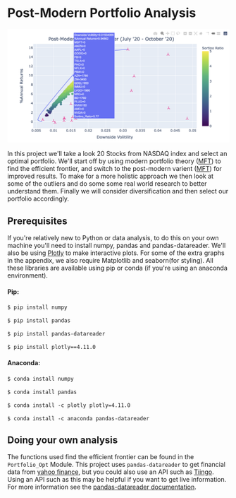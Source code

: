# Post-Modern Portfolio Analysis

<img src = "EF_hvr.png"><br>

In this project we'll take a look 20 Stocks from NASDAQ index and select an optimal portfolio. We'll start off by using modern portfolio theory (<a href = "https://www.investopedia.com/terms/m/modernportfoliotheory.asp">MFT</a>) to find the efficient frontier, and switch to the post-modern varient (<a href = "https://www.investopedia.com/terms/p/pmpt.asp">MFT</a>) for improved results. To make for a more holistic approach we then look at some of the outliers and do some some real world research to better understand them. Finally we will consider diversification and then select our portfolio accordingly.

## Prerequisites

If you're relatively new to Python or data analysis, to do this on your own machine you'll need to install numpy, pandas and pandas-datareader. We'll also be using <a href = "https://plotly.com/python/">Plotly</a> to make interactive plots. For some of the extra graphs in the appendix, we also require Matplotlib and seaborn(for styling). All these libraries are available using pip or conda (if you're using an anaconda environment).

#### Pip:

```
$ pip install numpy
```

```
$ pip install pandas
```

```
$ pip install pandas-datareader
```

```
$ pip install plotly==4.11.0
```

#### Anaconda:

```
$ conda install numpy
```

```
$ conda install pandas
```

```
$ conda install -c plotly plotly=4.11.0
```

```
$ conda install -c anaconda pandas-datareader 
```


## Doing your own analysis

The functions used find the efficient frontier can be found in the `Portfolio_Opt` Module. This project uses `pandas-datareader` to get financial data from [yahoo finance](https://uk.finance.yahoo.com), but you could also use an API such as [Tiingo](https://api.tiingo.com). Using an API such as this may be helpful if you want to get live information. For more information see the [pandas-datareader documentation](https://pandas-datareader.readthedocs.io/en/latest/).